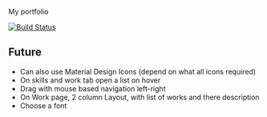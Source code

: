 My portfolio

[![Build Status](https://travis-ci.org/prijindal/prijindal.github.io.svg?branch=development)](https://travis-ci.org/prijindal/prijindal.github.io)

## Future
- Can also use Material Design Icons (depend on what all icons required)
- On skills and work tab open a list on hover
- Drag with mouse based navigation left-right
- On Work page, 2 column Layout, with list of works and there description
- Choose a font
